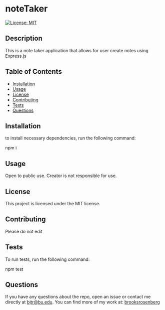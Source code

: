 # noteTaker
 
  [![License: MIT](https://img.shields.io/badge/License-MIT-yellow.svg)](https://opensource.org/licenses/MIT)
  
 ##  Description
 This is a note taker application that allows for user create notes using Express.js
 
 ## Table of Contents 
 
 - [Installation](#Installation)
 - [Usage](#Usage)
 - [License](#License)
 - [Contributing](#Contributing)
 - [Tests](#Tests)
 - [Questions](#Questions)
 
 
 ## Installation 
 to install necessary dependencies, run the following command:
 
 npm i
 
 
 ## Usage 
 Open to public use. Creator is not responsible for use.
 
 
 ## License
 This project is licensed under the MIT license.
 
 
 ## Contributing
 Please do not edit
 
 
 ## Tests
 To run tests, run the following command:
 
 npm test
 
 ## Questions
 If you have any questions about the repo, open an issue or contact me directly at [bjtr@bu.edu](mailto:bjtr@bu.edu). You can find more of my work at: [brooksrosenberg](https://github.com/brooksrosenberg) 